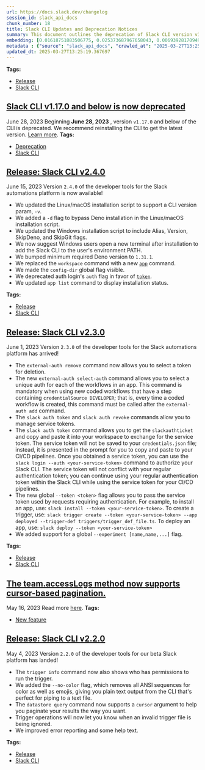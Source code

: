 ```yaml
---
url: https://docs.slack.dev/changelog
session_id: slack_api_docs
chunk_number: 18
title: Slack CLI Updates and Deprecation Notices
summary: This document outlines the deprecation of Slack CLI version v1.17.0 and below, effective June 28, 2023, advising users to reinstall for the latest version. It also highlights the release of Slack CLI version 2.4.0, introducing enhancements for the installation script.
embedding: [0.01618751883506775, 0.025373687967658043, 0.006939281709492207, -0.023859210312366486, 0.033591583371162415, 0.022282665595412254, -0.01147029735147953, 0.024206796661019325, -0.03734053298830986, 0.021190255880355835, 0.0013119772775098681, 0.0055799768306314945, -0.028849534690380096, 0.034286752343177795, -0.010315818712115288, 0.01992405578494072, -0.028154365718364716, 0.014797179959714413, -0.04598049819469452, 0.010396508499979973, 0.055464595556259155, 0.004608601331710815, 0.011979260481894016, 0.042877063155174255, -0.0053782532922923565, 0.027831608429551125, -0.01600131206214428, 0.0103220259770751, -0.02299024909734726, -0.0025836098939180374, 0.026118511334061623, -0.03165503963828087, -0.005263426341116428, 0.03304538130760193, 0.039599835872650146, -0.01005513034760952, 0.004372740630060434, -0.009167548269033432, 0.04568256810307503, -0.03510605916380882, -0.04297637194395065, -0.03307020664215088, -0.02454196661710739, 0.024852311238646507, -0.02507575787603855, -0.00754134776070714, -0.03977362811565399, -0.0342370979487896, -0.013791666366159916, 0.002363265957683325, -0.07984518259763718, -0.02405783161520958, -0.00998685508966446, 0.0395750068128109, -0.020581983029842377, -0.03257365897297859, -0.031828831881284714, -0.007044798228889704, -0.004509291611611843, -0.05447149649262428, -0.013692356646060944, 0.00572894187644124, -0.016957171261310577, -0.0031174009200185537, -0.0034944682847708464, -0.033194344490766525, -0.005654459353536367, 0.011650295928120613, 0.009291685186326504, 0.00018979447486344725, 0.04660118371248245, 0.030388839542865753, -0.025721272453665733, -0.02157508209347725, -0.009459271095693111, -0.023089559748768806, -0.019861986860632896, 0.06201905384659767, -0.0018511991947889328, -0.009564788080751896, -0.025324031710624695, -0.011066850274801254, -0.05491839349269867, -0.009471684694290161, -0.04158603399991989, 0.003041366580873728, -0.03433641046285629, -0.026838509365916252, 0.01672131009399891, 0.015231660567224026, -0.018893714994192123, -0.004912738222628832, -0.005415494553744793, 0.03344262018799782, 0.05551425367593765, -0.015529590658843517, -0.0022282665595412254, 0.0037613636814057827, -0.016845447942614555, 0.029668841511011124, 0.03652122616767883, -0.03632260859012604, -0.05695424601435661, -0.019961295649409294, 0.031779177486896515, 0.006877212785184383, 0.05620942264795303, -0.00968271866440773, 0.025671618059277534, -0.03758880868554115, -0.11271677166223526, 0.009893751703202724, 0.002681368263438344, -0.02280404232442379, 0.018210958689451218, -0.006237905006855726, -0.003053780412301421, -0.005142392590641975, 0.007386176381260157, -0.03657088056206703, -0.027533678337931633, -0.024926792830228806, 0.020544741302728653, 0.009912372566759586, 0.025398515164852142, 0.01632406935095787, -0.006430318113416433, -0.041809480637311935, -0.06688524037599564, -0.012662015855312347, 0.020706120878458023, 0.026764025911688805, 0.06534593552350998, -0.047172218561172485, -0.019824745133519173, -0.032821930944919586, -0.06643834710121155, -3.699876833707094e-05, -0.019626125693321228, -0.006970315705984831, -0.009335133247077465, -0.07428383082151413, 0.02549782581627369, 0.00977582111954689, -0.0430012010037899, -0.03309503570199013, -0.002918781014159322, 0.003928949125111103, -0.02152542769908905, 0.041859135031700134, -0.03878052905201912, 0.02616816759109497, 0.007038591429591179, 0.013158566318452358, -0.038283977657556534, -0.0033796411007642746, 0.025373687967658043, 0.09379822760820389, 0.022580595687031746, -0.01565372757613659, 0.004583774134516716, 0.08198034763336182, -0.014300630427896976, 0.0005256443400867283, -0.03130745515227318, -0.029197119176387787, 0.0341377891600132, -0.02331300638616085, -0.06395559757947922, -0.014462009072303772, 0.024740586057305336, -0.0341377891600132, 0.017726823687553406, -0.029693668708205223, 0.020097848027944565, -0.03900397568941116, -0.004704807884991169, 0.02654057927429676, -0.027881262823939323, -0.01981233060359955, -0.036074332892894745, -0.0055117011070251465, -0.028452295809984207, -0.001493528252467513, -0.05062323808670044, -0.026689544320106506, -0.029296429827809334, 0.01915440335869789, 0.004273430444300175, 0.05037496238946915, -0.00512687535956502, 0.02547299675643444, 0.028228847309947014, 0.001894647255539894, -0.005269633140414953, -0.042579133063554764, 0.010849609971046448, 0.006616524420678616, 0.01776406355202198, -0.01741647906601429, 0.017652340233325958, 0.0323750376701355, 0.030364012345671654, -0.054074257612228394, -0.00129335664678365, -0.02029646746814251, 0.021289566531777382, 0.005185840651392937, -0.02656540647149086, -0.019117161631584167, 0.012215121649205685, -0.0574011392891407, -0.050126686692237854, 0.030215047299861908, -0.03438606485724449, 0.016410965472459793, -0.018608197569847107, -0.027508851140737534, -0.007901346310973167, -0.01560407318174839, -0.014871662482619286, 0.05933768302202225, 0.02795574627816677, -0.03371572121977806, 0.011128919199109077, 0.03331848233938217, 0.04451567679643631, -0.031828831881284714, 0.03758880868554115, 0.028849534690380096, -0.009049617685377598, -0.014921316877007484, 0.0010768920183181763, 0.00934754777699709, 0.025994375348091125, -0.04339843988418579, 0.011488917283713818, -0.042206719517707825, 0.03483295813202858, -0.01028478518128395, 0.010216508992016315, -0.03639708831906319, -0.007888932712376118, 0.036471571773290634, 0.04694877192378044, 0.029892290011048317, -0.009266857989132404, -0.04493774473667145, 0.06693489104509354, 0.06643834710121155, 0.035031579434871674, 0.009521340020000935, 0.00532859843224287, -0.01325787603855133, 0.023809555917978287, -0.0644024908542633, -0.015914415940642357, 0.009980647824704647, -0.03480813279747963, 0.0007836174336262047, 0.01417649257928133, -0.02133922092616558, -0.02944539487361908, 0.014635801315307617, -0.04670049622654915, 0.00426722364500165, 0.031133662909269333, 0.02547299675643444, -0.0323253832757473, -0.009738580323755741, 0.032449521124362946, 0.02048267424106598, 0.05422322452068329, -0.004673773888498545, 0.004416188690811396, -0.00971995946019888, -0.002141370438039303, 0.03525502607226372, -0.01567855477333069, 0.018012339249253273, -0.0034044685307890177, 0.026093684136867523, -0.008913066238164902, 0.00824272446334362, -0.00040344661101698875, 0.0028986085671931505, 0.01901785284280777, 0.005964802578091621, 0.011619262397289276, -0.03128262981772423, -0.045409467071294785, 0.028204020112752914, -0.02013508789241314, 0.0013018911704421043, -0.019539229571819305, 0.05104530602693558, 0.04910876229405403, -0.0017580961575731635, -0.006889626383781433, 0.0188068188726902, 0.00921720266342163, -0.020892327651381493, 0.013456495478749275, -0.04915841668844223, 0.06038044020533562, 0.04548395052552223, -0.028129538521170616, 0.010315818712115288, -0.009937199763953686, -0.024467485025525093, -0.0001696221443125978, 0.04349774867296219, -0.03706743195652962, -0.029197119176387787, -0.012159259989857674, -0.008193069137632847, 0.032524000853300095, 0.023064732551574707, 0.025224722921848297, 0.009006169624626637, 0.007491692900657654, -0.012258569709956646, 0.021401289850473404, 0.003199641825631261, 0.025187481194734573, -0.03577640280127525, 0.03170469403266907, 0.03200262412428856, 0.022493699565529823, -0.023859210312366486, 0.02294059470295906, -0.016125449910759926, -0.011954433284699917, 0.043274302035570145, 0.004003431648015976, -0.006808937061578035, -0.005961699411273003, 0.06236663833260536, -0.00010900816414505243, 0.03622329607605934, 0.011488917283713818, 0.006864799186587334, -0.04975427687168121, -0.00789513997733593, -0.016386138275265694, 0.028228847309947014, 0.031009526923298836, 0.01469787023961544, -0.0305378045886755, 0.050424616783857346, -0.06072802469134331, -0.020073020830750465, -0.008677205070853233, -0.027583332732319832, -0.02909781038761139, 0.02034612186253071, -0.013059255667030811, -0.05057358369231224, -0.013183393515646458, 0.022419217973947525, -0.050399791449308395, 0.02003577910363674, -0.017404066398739815, -0.012264776974916458, 0.022208184003829956, -0.0002436196809867397, -0.012761326506733894, -0.030314356088638306, 0.04094051942229271, -0.005219978280365467, 0.041834309697151184, 0.010489611886441708, 0.008975135162472725, -0.016473034396767616, -0.03875569999217987, 0.005375150125473738, 0.01834750920534134, 0.012202708050608635, 0.039699144661426544, 0.02024681307375431, -0.003621709067374468, -0.0055241151712834835, -0.026664717122912407, -0.006393076851963997, -0.026788854971528053, 0.009875131770968437, -0.043572232127189636, 0.010402715764939785, -0.00752893416211009, 0.021078532561659813, 0.03307020664215088, -0.006051699165254831, 0.010998575016856194, 0.016199933364987373, -0.00849720649421215, 0.04521084576845169, 0.007144108414649963, -0.00823031086474657, 0.07453210651874542, 0.027583332732319832, 0.04339843988418579, -0.00885720457881689, -0.027533678337931633, -0.002442403696477413, -0.027086783200502396, 0.030984697863459587, 0.051541853696107864, 0.030711596831679344, 0.01634889841079712, 0.028924018144607544, 0.02656540647149086, 0.05630873143672943, 0.022580595687031746, -0.04729635640978813, 0.019613711163401604, -0.02147577330470085, 0.01690751500427723, 0.03915293887257576, 0.024119900539517403, 0.057947345077991486, 0.01683303341269493, -0.029917117208242416, 0.006591696757823229, -0.05032530799508095, -0.05640804022550583, 0.0573514848947525, 0.010104785673320293, -0.03468399494886398, 0.05819562077522278, -0.038979146629571915, -0.04260396212339401, -0.04317499324679375, 0.06405490636825562, -0.012302017770707607, 0.03383985906839371, -0.0242440365254879, -0.017515789717435837, 0.028204020112752914, 0.0014966316521167755, -0.00039491214556619525, -0.004261016845703125, -0.03150607645511627, 0.01113512646406889, 0.013878563418984413, -0.02493920736014843, -0.006796523462980986, -0.05645769461989403, -0.0861017107963562, 0.040667418390512466, 0.07388658821582794, -0.0242192093282938, -0.0031965384259819984, -0.011116505600512028, -0.0016448207898065448, -0.0483887642621994, -0.007305487059056759, 0.02691299095749855, -0.021376462653279305, 0.041412241756916046, -0.000798358756583184, 0.0066041103564202785, -0.01648544892668724, -0.03272262215614319, 0.0023213697131723166, 0.015902003273367882, -0.012469603680074215, -0.023946106433868408, 0.012202708050608635, 0.035677094012498856, -0.002721712924540043, 0.05635838583111763, 0.027161266654729843, -0.045359812676906586, -0.00790755357593298, -0.0206937063485384, -0.04729635640978813, 0.03515571728348732, 0.0073241074569523335, 0.07398589700460434, -0.04096534848213196, 0.02159990929067135, 0.049729447811841965, -0.010539266280829906, 0.016224760562181473, 0.021624738350510597, 0.006535835098475218, 0.01799992471933365, 0.008013070560991764, -0.0057134246453642845, 0.02984263375401497, -0.013655115850269794, 0.01685786060988903, 0.010812369175255299, -0.012072363868355751, -0.0170937217772007, 0.01634889841079712, 0.00967030506581068, -0.008757894858717918, 0.008217897266149521, -0.023946106433868408, -0.019191645085811615, -0.03014056384563446, -0.0012444775784388185, 0.0448136068880558, 0.01184270903468132, 0.008596516214311123, 0.03525502607226372, 0.013568219728767872, -0.012128225527703762, 0.014908903278410435, -0.004918945021927357, -0.0305378045886755, 0.029346084222197533, 0.00546204624697566, -0.030364012345671654, 0.01437511295080185, -0.010799954645335674, 0.05337908864021301, 0.028526777401566505, -0.001827923464588821, 0.019191645085811615, -0.014660628512501717, 0.02589506469666958, -0.004049983341246843, 0.0016324069583788514, 0.003001021919772029, -0.026689544320106506, -0.07716381549835205, -0.03339296579360962, -0.004369636997580528, -0.008751687593758106, -0.04620394483208656, 0.031779177486896515, -0.006430318113416433, -0.03475847467780113, 0.0322757288813591, -0.0055768731981515884, -0.026714371517300606, -0.04814048856496811, -0.005784803535789251, 0.01561648678034544, 0.02050750143826008, -0.003928949125111103, 0.010297198779881, -0.02805505506694317, -0.00914892740547657, -0.021984735503792763, 0.012159259989857674, 0.02651575207710266, 0.042877063155174255, 0.025274377316236496, 0.002772919600829482, 0.006858592387288809, -0.0034448131918907166, 0.03235020861029625, -0.04302602633833885, -0.0005136185791343451, -0.0170192401856184, 0.023226110264658928, 0.007199970073997974, -0.002582058310508728, -0.009825476445257664, 0.018757162615656853, -0.0058251479640603065, 0.00885720457881689, 0.002805505646392703, 0.041188795119524, -0.003168607596307993, -0.01592683047056198, -0.007802036590874195, 0.03808536008000374, -0.014759938232600689, -0.01899302378296852, -0.01292270515114069, 0.013319944962859154, -0.017826132476329803, -0.01508269552141428, -0.0003394382365513593, 0.008968927897512913, 0.010762713849544525, -0.009757201187312603, -0.031009526923298836, 0.03868122026324272, 0.05993354320526123, -0.07463141530752182, 0.0008883583941496909, -0.003277227748185396, -0.023412317037582397, 0.0014221492456272244, -0.04702325165271759, 0.009899958968162537, 0.00532859843224287, 0.0051920474506914616, 0.007696519605815411, -0.005974113009870052, -0.02760816179215908, 0.047917041927576065, -0.025969546288251877, -0.023958520963788033, 0.00970754586160183, -0.005344115663319826, -0.0411391407251358, -0.009887545369565487, 0.011985467746853828, -0.019837159663438797, 0.031133662909269333, 0.014759938232600689, -0.057202521711587906, -0.019837159663438797, 0.006098250392824411, -0.005210667848587036, 0.00040810173959471285, 0.006988936569541693, -0.03880535438656807, -0.0010000820038840175, 0.02552265301346779, 0.02357369475066662, 0.011464090086519718, -0.008944100700318813, -0.03123297356069088, -0.03480813279747963, -0.014462009072303772, -0.0041648102924227715, -0.02184818498790264, 0.011848916299641132, 0.042579133063554764, -0.009328926913440228, -0.06569352000951767, -0.0034044685307890177, 0.006889626383781433, -0.0009977545123547316, 0.012860636226832867, 0.04943151772022247, -0.0022282665595412254, -0.022655077278614044, -0.014896489679813385, 0.015728211030364037, 0.024393001571297646, 0.010694438591599464, -0.02034612186253071, 0.028204020112752914, 0.009533753618597984, 0.019725434482097626, 0.0077027264051139355, 0.004081017337739468, 0.005669976584613323, -0.010421335697174072, -0.006566869094967842, 0.003298951778560877, 0.0044099814258515835, -0.02011026069521904, -0.028899190947413445, 0.03135710954666138, 0.0030180909670889378, 0.024417828768491745, 0.0015175798907876015, -0.04665084183216095, -0.012873049825429916, 0.0017767167882993817, 0.03801087662577629, 0.00726203853264451, 0.023077145218849182, 0.003888604464009404, 0.03118331916630268, -0.026416441425681114, 0.006324801128357649, -0.014250975102186203, 0.030686769634485245, 0.017155790701508522, -0.001195598510093987, -0.01597648486495018, 0.036744676530361176, 0.05566321685910225, 0.04103982821106911, 0.024318519979715347, -0.01232063863426447, -0.005896527320146561, -0.016684068366885185, -0.006151008885353804, 0.02203439176082611, -0.03527985140681267, 0.024740586057305336, -0.04868669435381889, -0.013233048841357231, 0.004912738222628832, -0.026689544320106506, 0.01058892160654068, 0.0449625700712204, 0.003959983587265015, -0.02155025489628315, 0.00944065023213625, -0.04521084576845169, 0.011141332797706127, -0.021562669426202774, -0.0010264612501487136, 0.040046729147434235, 0.023238524794578552, 0.03438606485724449, 0.007268245797604322, -0.0223819762468338, -0.007398589979857206, -0.02798057347536087, 0.0010807713260874152, -0.005142392590641975, -0.017863374203443527, 0.0033144690096378326, 0.007137901149690151, -0.0412881039083004, 0.042827408760786057, -0.021215084940195084, -0.009539959952235222, 0.0024253346491605043, -0.040394313633441925, 0.004707911517471075, -0.01646062172949314, -0.003711708588525653, -0.020172329619526863, -0.007466865703463554, -0.02266749180853367, -0.022208184003829956, 0.006138595286756754, -0.02728540450334549, -0.04297637194395065, -0.01380408089607954, 0.011178574524819851, -0.002375679789111018, -0.00017573202785570174, 0.024877138435840607, -0.01504545472562313, 0.02765781618654728, -0.004084120970219374, 0.026019202545285225, -0.0022717146202921867, -0.017453720793128014, -0.02357369475066662, -0.0033858479000627995, -0.03652122616767883, 0.05611011013388634, -0.006982729770243168, 0.021165428683161736, 0.022233011201024055, -0.016795791685581207, 0.0075723822228610516, 0.02582058310508728, -0.0013515461469069123, -0.010942713357508183, -0.03379020467400551, 0.013679943047463894, 0.00557377003133297, 0.036794330924749374, 0.004959289915859699, 0.008633757010102272, -0.017652340233325958, -0.01361787412315607, 0.015902003273367882, -0.004496878013014793, -0.02944539487361908, -0.0038358462043106556, -0.003067745827138424, 0.042579133063554764, -0.012711671181023121, 0.012227535247802734, 0.008348241448402405, 0.031828831881284714, -0.01637372560799122, -0.014772352762520313, -0.02688816376030445, -0.03262331336736679, -0.017106136307120323, 0.03115849196910858, 0.01381649449467659, -0.0075041064992547035, 0.006303077097982168, -0.013853735290467739, -0.003264813916757703, -0.0005989630008116364, -0.024206796661019325, -0.0060423887334764, 0.01950198784470558, -0.05017634481191635, -0.010700644925236702, 0.01327028963714838, -0.015231660567224026, -0.004816531669348478, 0.008137207478284836, -0.03592536598443985, -0.013878563418984413, -0.04526050016283989, -0.0324246920645237, -0.0007021522615104914, -0.0682755783200264, -0.03334331139922142, 0.034286752343177795, 0.014946145005524158, -0.008075138553977013, 0.008404103107750416, -0.015852347016334534, -0.10794989764690399, -0.023511625826358795, 0.013195807114243507, -0.02579575404524803, 0.007007556967437267, 0.01896819658577442, 0.021413704380393028, 0.08411551266908646, -0.003978603985160589, -0.02763298898935318, 0.028526777401566505, -0.03441089019179344, -0.03239986672997475, -0.03135710954666138, -0.007113073952496052, -0.000784005387686193, 0.005722734611481428, 0.04158603399991989, 0.014921316877007484, 0.016621999442577362, -0.00709445308893919, 0.013195807114243507, -0.02259301021695137, 0.01616269163787365, 0.0066041103564202785, 0.011308918707072735, 0.004018948879092932, 0.016572345048189163, 0.028899190947413445, -0.009620649740099907, 0.038283977657556534, 0.03416261821985245, -0.054074257612228394, -0.01634889841079712, -0.009943407028913498, 0.02904815413057804, -0.005036875605583191, 0.00913651380687952, 0.007460658438503742, 0.0009636167087592185, 0.01202891580760479, -0.015877176076173782, 0.03910328447818756, 0.014015113934874535, 0.03264813870191574, 0.018918542191386223, 0.00377067388035357, 0.032821930944919586, -0.002454817295074463, 0.04446602240204811, 0.049704622477293015, 0.016932344064116478, 0.010117199271917343, -0.006523421034216881, -0.016410965472459793, -0.031108835712075233, 0.007491692900657654, -0.01723027229309082, 0.017515789717435837, 0.012575119733810425, 0.05208805948495865, -0.004658256657421589, -0.015753038227558136, -0.008677205070853233, 0.0030568838119506836, 0.014238561503589153, -0.030637113377451897, -0.02387162484228611, 0.01128409057855606, -0.0066785928793251514, 0.00590894091874361, 0.03592536598443985, -0.0019815433770418167, 0.009465477429330349, 0.010619956068694592, 0.0025851617101579905, 0.017801305279135704, -0.03086056187748909, -0.005356529261916876, -0.043224647641181946, 0.04488809034228325, -0.0025370584335178137, 0.012208914384245872, 0.032101936638355255, 0.006461352575570345, 0.016522690653800964, -0.014983385801315308, -0.005840665195137262, 0.02832815796136856, -0.02691299095749855, 0.050424616783857346, 0.007162728812545538, 0.03468399494886398, -0.003252400318160653, 0.002318266313523054, -0.014933731406927109, 0.0010380991734564304, 0.014635801315307617, 0.023809555917978287, -0.008478585630655289, 0.008236517198383808, -0.0011164608877152205, -0.011687537655234337, 0.013394427485764027, -0.0008844790863804519, -0.001050512888468802, 0.0033734343014657497, -0.014126838184893131, -0.021264739334583282, 0.00797582883387804, 0.02656540647149086, 0.012233742512762547, 0.022816456854343414, 0.036744676530361176, -0.021661978214979172, -0.0024858517572283745, 0.018235785886645317, 0.0011428400175645947, 0.004202051553875208, 0.005617218092083931, -0.008286172524094582, 0.016150277107954025, -0.046899113804101944, 0.08659826219081879, -0.011929605156183243, 0.03865639120340347, 0.04841359332203865, -0.024442657828330994, -0.03808536008000374, -0.0006951694958843291, 0.03416261821985245, 0.043224647641181946, -0.012277190573513508, 0.019104748964309692, -0.009384788572788239, 0.008751687593758106, 0.02589506469666958, -0.01992405578494072, -0.03011573664844036, 0.03577640280127525, -0.03577640280127525, 0.0032461932860314846, -0.021376462653279305, -0.015219246968626976, 0.013866148889064789, -0.005545839201658964, -0.010191681794822216, 0.005868596490472555, -0.03443571925163269, 0.030413666740059853, 0.019104748964309692, -0.008677205070853233, -0.014039942063391209, 0.03458468243479729, 0.002886194968596101, 0.017652340233325958, -0.0033548136707395315, -0.037886738777160645, -0.032896414399147034, 0.00914892740547657, -0.0008387034176848829, -0.003814122173935175, 0.021835770457983017, 0.0041089486330747604, 0.027359886094927788, 0.0034851578529924154, -0.02003577910363674, 0.011886157095432281, -0.027806781232357025, -0.0016587862046435475, 0.015169591642916203, 0.03155573084950447, 0.014846834354102612, 0.05556390807032585, -0.008714446797966957, 0.05203840509057045, -0.003935155924409628, 0.020420605316758156, 0.02621782198548317, 0.026664717122912407, -0.025646788999438286, 0.020904740318655968, 0.010036510415375233, 0.004248603247106075, 0.006399283651262522, 0.019464746117591858, -0.00789513997733593, 0.012873049825429916, -0.025137826800346375, 0.007175142411142588, 0.005120668560266495, 0.0465267039835453, 0.006135491654276848, 0.007280659396201372, -0.04419292137026787, -0.011793054640293121, 0.017317170277237892, -0.033243998885154724, -0.0036279158666729927, 0.015964072197675705, 0.03518054261803627, 0.030661940574645996, 0.010359267704188824, 0.01204132940620184, 0.01797509752213955, -0.01627441495656967, -0.02498886175453663, 0.011712364852428436, 0.02078060247004032, -0.0042889476753771305, -0.005772389937192202, 0.02043301798403263, -0.0069268676452338696, 0.004717221949249506, -0.012035122141242027, 0.03235020861029625, 0.012599947862327099, -0.040443968027830124, 0.002523093018680811, -0.018868887796998024, -0.04091569036245346, -0.00921720266342163, 0.017106136307120323, -0.024281278252601624, -0.004161706659942865, 0.0077151404693722725, -0.008503412827849388, -0.03048814833164215, 0.00470170471817255, -0.003193435026332736, -0.010470991022884846, -0.011662710458040237, -0.03130745515227318, 0.0014741318300366402, 0.0359005406498909, -0.005570666398853064, 0.012202708050608635, -0.0072496249340474606, 0.025696445256471634, 0.011631675995886326, 0.006144802086055279, 0.0013880115002393723, -0.03125780075788498, -0.022679906338453293, -0.020159916952252388, 0.047619111835956573, 0.010427542962133884, 0.03510605916380882, -0.01122822891920805, 0.0094282366335392, 0.006417904514819384, 0.0023880936205387115, -0.017106136307120323, -0.0059585957787930965, 0.015293729491531849, 0.004763773176819086, 0.06057905778288841, 0.039649490267038345, 0.031009526923298836, -0.0069268676452338696, 0.004875496961176395, 0.04727152734994888, -0.006029975134879351, -0.015405452810227871, -0.02008543349802494, -0.03148124739527702, -0.01268063671886921, 0.011296505108475685, 0.01936543732881546, 0.0016913722502067685, -0.009769614785909653, 0.054322533309459686, -0.0026487819850444794, 0.024815069511532784, -0.023648178204894066, -0.03940121456980705, -0.01896819658577442, 0.016199933364987373, -0.01236408669501543, -0.033864688128232956, 0.003333089640364051, -0.024095071479678154, -0.02050750143826008, 0.03669501841068268, -0.024020589888095856, -0.03262331336736679, 0.022518526762723923, -0.028551604598760605, 0.002738781739026308, -0.02357369475066662, 0.023995762690901756, 0.04511153697967529, -0.009850303642451763, -0.03239986672997475, -0.002987056504935026, 0.01771440915763378, -0.004915841389447451, 0.01634889841079712, 0.015293729491531849, 0.01183029543608427, -0.01672131009399891, 0.022791629657149315, 0.020308880135416985, -0.006430318113416433, 0.004062396939843893, -0.002706195693463087, -0.020259225741028786, -0.02624264918267727, 0.014474422670900822, 0.02120267041027546, -0.028427468612790108, 0.013593046925961971, -0.008472378365695477, 0.037514325231313705, -0.017962682992219925, 0.008342034183442593, -0.02294059470295906, -0.003854466835036874, 0.010886851698160172, -0.00532859843224287, 0.005241702310740948, 0.0094530638307333, 0.03267296776175499, 0.008037897758185863, 0.00708203949034214, -0.0023337833117693663, -0.007597209885716438, 0.01505786832422018, 0.006244111806154251, 0.01618751883506775, 0.006827557925134897, -0.03225089982151985, 0.0028567123226821423, 0.017565444111824036, -0.03341779112815857, -0.013717184774577618, -0.019166816025972366, -0.020445432513952255, 0.008490999229252338, -0.019961295649409294, 0.0019380954327061772, -0.013692356646060944, -0.002861367305740714, 0.02171163447201252, 0.032846760004758835, -0.010539266280829906, 0.028526777401566505, 0.018608197569847107, -0.0075041064992547035, 0.02208404615521431, 0.08898169547319412, -0.019936468452215195, -0.009242030791938305, 0.04404395446181297, -0.02835298515856266, -0.00483515253290534, -0.018732335418462753, 0.03048814833164215, -0.015132350847125053, -0.018409578129649162, -0.036074332892894745, 0.02533644624054432, 0.04099017381668091, 0.03699294850230217, 0.0035379163455218077, -0.012264776974916458, -0.03148124739527702, 0.04727152734994888, 0.0342370979487896, -0.002580506494268775, -0.007969621568918228, 0.05094599351286888, -0.009167548269033432, 6.575403676833957e-05, 0.007746174465864897, -0.008484791964292526, 0.03694329410791397, -0.04064258933067322, 0.0241695549339056, -0.00414618942886591, 0.0007494796300306916, -0.023188868537545204, 0.028849534690380096, 0.008180655539035797, -0.021252324804663658, -0.0044130850583314896, 0.018099235370755196, 0.0017270618118345737, 0.04560808464884758, -0.004779290407896042, -0.019514402374625206, -0.032499175518751144, -0.00143223546911031, -0.01760268583893776, -0.019514402374625206, -0.003193435026332736, -0.028129538521170616, -0.024393001571297646, 0.0018993024714291096, -0.00605480233207345, 0.005567563232034445, 0.0044875675812363625, 0.02227025292813778, -0.0430012010037899, -0.00588721688836813, 0.006560662295669317, 0.012134431861341, 0.022493699565529823, -0.037762600928545, -0.017677167430520058, -0.04555843025445938, 0.04769359529018402, 0.002442403696477413, 0.001646372489631176, -0.009006169624626637, -0.053627364337444305, 0.009893751703202724, 0.00854686088860035, 0.0032213658560067415, 0.010706852190196514, -0.010086164809763432, 0.026118511334061623, -0.0019489574478939176, -0.00045504121226258576, -0.005223081912845373, 0.010297198779881, 0.022046804428100586, -0.008273758925497532, 0.004909634590148926, 0.022468872368335724, -0.02582058310508728, 0.028998499736189842, 0.002901711966842413, 0.00501515157520771, -0.05933768302202225, 0.021699219942092896, 0.011600641533732414, 0.0024005072191357613, -0.020122675225138664, -0.004077914170920849, 0.0023539557587355375, -0.02392127923667431, 0.03158055990934372, 0.03664536401629448, 0.012221328914165497, 0.0051920474506914616, -0.026044029742479324, 0.009409615769982338, -0.019055092707276344, -0.02795574627816677, 0.0071937632746994495, 0.02661506086587906, -0.019303368404507637, -0.004717221949249506, 0.012823394499719143, 0.0048103248700499535, -0.01417649257928133, -0.02979297935962677, 0.013071670196950436, 0.03527985140681267, -0.002341541927307844, 0.008993756026029587, 0.0061479052528738976, 0.029693668708205223, 0.00215068063698709, 0.015988899394869804, 0.015231660567224026, -0.0008604274480603635, -0.015169591642916203, -0.01324546243995428, 0.015194419771432877, -0.019725434482097626, 0.01906750723719597, -0.0012227535480633378, -0.029346084222197533, -0.012190294452011585, 0.00557377003133297, 0.008826170116662979, -0.0007448244723491371, 0.026118511334061623, -0.021947495639324188, -0.0016370621742680669, 0.0171185489743948, -0.006908247247338295, -0.012444775551557541, 0.023213695734739304, -0.004717221949249506, -0.03150607645511627, -0.009533753618597984, 0.009924786165356636, -0.06067836657166481, 0.052237022668123245, 0.005943078547716141, 0.019129576161503792, 0.0017580961575731635, -0.012897877022624016, -0.0019008541712537408, -0.02544816955924034, 0.01173719298094511, -0.03011573664844036, -0.006070319563150406, -0.005688596982508898, 0.022233011201024055, -0.009533753618597984, 0.01920405775308609, -0.06936798989772797, 0.01526890229433775, -0.04992806911468506, 0.011693744920194149, -0.013704770244657993, -0.02482748217880726, -0.03662053868174553, -0.009062031283974648, -0.022530941292643547, 0.009037204086780548, 0.029197119176387787, -0.009868924506008625, -0.004602394532412291, -0.0018744749249890447, 0.015492348931729794, -0.005403080955147743, -0.001927233417518437, -0.006827557925134897, 0.03592536598443985, 0.03950052708387375, -0.01330753043293953, -0.01734199747443199, 0.018521301448345184, -0.031059181317687035, -0.019477160647511482, -0.022717146202921867, -0.04210741072893143, 0.013766839168965816, 0.01618751883506775, 0.006160319317132235, -0.0021274050232023, -0.007106867153197527, -0.027707470580935478, -0.03441089019179344, 0.0412881039083004, -0.0020824051462113857, 0.031381938606500626, -0.030587458983063698, -0.010222716256976128, 0.03870604559779167, -0.0030041253194212914, 0.02454196661710739, 0.01896819658577442, 0.005980319809168577, 0.009223409928381443, -0.020010951906442642, -0.009664097800850868, -0.025671618059277534, 0.02277921512722969, -0.0069268676452338696, 0.028824707493185997, -0.014039942063391209, -0.013791666366159916, -0.00854686088860035, 0.004074810538440943, -0.05630873143672943, 0.025299204513430595, 0.0023105076979845762, 0.04329913109540939, -0.008453757502138615, -0.020234398543834686, -0.007398589979857206, 0.036446746438741684, 0.011166159994900227, -0.03118331916630268, -0.033243998885154724, -0.0224812850356102, 0.02187301218509674, -0.0054465290158987045, 0.02354886755347252, 0.018868887796998024, 0.01451166346669197, 0.009868924506008625, 0.019166816025972366, -0.025224722921848297, 0.015877176076173782, -0.012426155619323254, -0.005697907414287329, 0.005421701818704605, -0.0037086051888763905, 0.0028939535841345787, 0.007982036098837852, -0.014089596457779408, 0.007721347268670797, -0.021637151017785072, -6.570554251084104e-05, -0.0006439628195948899, -0.02584541030228138, 0.035031579434871674, 0.004788600839674473, 0.005719631444662809, 0.014635801315307617, -0.011973053216934204, -0.0031779177952557802, -0.003773777512833476, 0.013022014871239662, 0.007708933670073748, -0.0009193927398882806, -0.01843440532684326, -0.018633026629686356, -0.017155790701508522, 0.014126838184893131, -0.0017518892418593168, 0.04622877389192581, -0.012860636226832867, -0.05452115088701248, -0.005170323420315981, -0.010235129855573177, -0.017354410141706467, -0.022444045171141624, 0.013493737205862999, 0.022071631625294685, -0.0023927486035972834, -0.028576433658599854, 0.03009090945124626, -0.03267296776175499, 0.004270327277481556, 0.0027434369549155235, -0.007777208928018808, 0.01834750920534134, 0.006566869094967842, -0.010179268196225166, -0.003509985515847802, -0.025994375348091125, -0.03597502410411835, 0.016448207199573517, 0.02013508789241314, -0.0030817112419754267, -0.027484023943543434, -0.01092409249395132, 0.014424767345190048, 0.00031519265030510724, 0.02624264918267727, 0.02733505889773369, 0.013158566318452358, 0.02326335199177265, -0.005145495757460594, -0.030612286180257797, -0.00472653191536665, 0.02835298515856266, -0.0005376701592467725, -0.003804811742156744, 0.03014056384563446, -0.013605460524559021, 0.014300630427896976, -0.007435831241309643, -0.016050968319177628, 0.021004050970077515, -0.0008255137945525348, 0.009906165301799774, 0.0467253215610981, 0.0018449922790750861, 0.011476503685116768, -0.03513088822364807, -0.01597648486495018, 0.01799992471933365, 0.021066119894385338, 0.017962682992219925, -0.028948845341801643, -0.008416516706347466, 0.01667165569961071, -0.0034044685307890177, 0.01292270515114069, 0.00944065023213625, -0.016249587759375572, 0.021301981061697006, 0.011923398822546005, -0.005849975626915693, -0.029867462813854218, -0.018633026629686356, 0.03230055421590805, -0.04205775633454323, -0.0032399864867329597, 0.010557887144386768, -0.016597172245383263, 0.017540616914629936, 0.023300591856241226, 0.01771440915763378, -0.005781699903309345, 0.0009488753858022392, -0.0023787831887602806, 0.041188795119524, 0.028204020112752914, 0.04307568445801735, -0.016286829486489296, -0.012835809029638767, 0.00575376907363534, 0.027136439457535744, -0.009279271587729454, 0.007299279794096947, 0.0341874435544014, 0.005986526608467102, 0.016981998458504677, 0.02024681307375431, -0.012488223612308502, 0.0024036106187850237, 0.006591696757823229, 0.011793054640293121, 0.024492312222719193, -0.0036092952359467745, 0.02768264338374138, 0.012171673588454723, -0.00726203853264451, 0.023908866569399834, -0.010011682286858559, -0.006995143368840218, -0.014114423654973507, -0.021959908306598663, 0.026441268622875214, 0.011166159994900227, -0.018446819856762886, 0.009527546353638172, -0.0006482300814241171, 0.014648214913904667, 0.03170469403266907, -0.011079263873398304, -0.03768811747431755, 0.020159916952252388, -0.014822007156908512, 0.027434369549155235, -0.016522690653800964, -0.018794404342770576, -0.006296870298683643, -0.004760670010000467, -0.015417867340147495, 0.007206176873296499, 0.007150315213948488, 0.04749497398734093, 0.00691445404663682, 0.007404796779155731, -0.030264701694250107, -0.009117892943322659, 0.006241008639335632, 0.013692356646060944]
metadata : {"source": "slack_api_docs", "crawled_at": "2025-03-27T13:25:17.677383", "url_path": "/changelog", "chunk_size": 4914}
updated_dt: 2025-03-27T13:25:19.367697
---
```

**Tags:**
  * [Release](https://docs.slack.dev/changelog/tags/release)
  * [Slack CLI](https://docs.slack.dev/changelog/tags/slack-cli)


## [Slack CLI v1.17.0 and below is now deprecated](https://docs.slack.dev/changelog/2023/06/28/slack-cli)
June 28, 2023
Beginning **June 28, 2023** , version `v1.17.0` and below of the CLI is deprecated. We recommend reinstalling the CLI to get the latest version. [Learn more](https://tools.slack.dev/deno-slack-sdk/guides/getting-started).
**Tags:**
  * [Deprecation](https://docs.slack.dev/changelog/tags/deprecation)
  * [Slack CLI](https://docs.slack.dev/changelog/tags/slack-cli)


## [Release: Slack CLI v2.4.0](https://docs.slack.dev/changelog/2023/06/15/slack-cli)
June 15, 2023
Version `2.4.0` of the developer tools for the Slack automations platform is now available!
  * We updated the Linux/macOS installation script to support a CLI version param, `-v`.
  * We added a `-d` flag to bypass Deno installation in the Linux/macOS installation script.
  * We updated the Windows installation script to include Alias, Version, SkipDeno, and SkipGit flags.
  * We now suggest Windows users open a new terminal after installation to add the Slack CLI to the user's environment PATH.
  * We bumped minimum required Deno version to `1.31.1`.
  * We replaced the `workspace` command with a new [`app`](https://tools.slack.dev/slack-cli/commands#app) command.
  * We made the `config-dir` global flag visible.
  * We deprecated auth login's `auth` flag in favor of [`token`](https://tools.slack.dev/slack-cli/commands#auth-login).
  * We updated `app list` command to display installation status.


**Tags:**
  * [Release](https://docs.slack.dev/changelog/tags/release)
  * [Slack CLI](https://docs.slack.dev/changelog/tags/slack-cli)


## [Release: Slack CLI v2.3.0](https://docs.slack.dev/changelog/2023/06/01/slack-cli)
June 1, 2023
Version `2.3.0` of the developer tools for the Slack automations platform has arrived!
  * The `external-auth remove` command now allows you to select a token for deletion.
  * The new `external-auth select-auth` command allows you to select a unique auth for each of the workflows in an app. This command is mandatory when using new coded workflows that have a step containing `credentialSource DEVELOPER`; that is, every time a coded workflow is created, this command must be called after the `external-auth add` command.
  * The `slack auth token` and `slack auth revoke` commands allow you to manage service tokens.
  * The `slack auth token` command allows you to get the `slackauthticket` and copy and paste it into your workspace to exchange for the service token. The service token will not be saved to your `credentials.json` file; instead, it is presented in the prompt for you to copy and paste to your CI/CD pipelines. Once you obtained a service token, you can use the `slack login --auth <your-service-token>` command to authorize your Slack CLI. The service token will not conflict with your regular authentication token; you can continue using your regular authentication token within the Slack CLI while using the service token for your CI/CD pipelines.
  * The new global `--token <token>` flag allows you to pass the service token used by requests requiring authentication. For example, to install an app, use: `slack install --token <your-service-token>`. To create a trigger, use: `slack trigger create --token <your-service-token> --app deployed --trigger-def triggers/trigger_def_file.ts`. To deploy an app, use: `slack deploy --token <your-service-token>`
  * We added support for a global `--experiment [name,name,...]` flag.


**Tags:**
  * [Release](https://docs.slack.dev/changelog/tags/release)
  * [Slack CLI](https://docs.slack.dev/changelog/tags/slack-cli)


## [The team.accessLogs method now supports cursor-based pagination.](https://docs.slack.dev/changelog/2023/05/16/apis)
May 16, 2023
Read more [here](https://docs.slack.dev/reference/methods/team.accessLogs#pagination).
**Tags:**
  * [New feature](https://docs.slack.dev/changelog/tags/new-feature)


## [Release: Slack CLI v2.2.0](https://docs.slack.dev/changelog/2023/05/04/slack-cli)
May 4, 2023
Version `2.2.0` of the developer tools for our beta Slack platform has landed!
  * The `trigger info` command now also shows who has permissions to run the trigger.
  * We added the `--no-color` flag, which removes all ANSI sequences for color as well as emojis, giving you plain text output from the CLI that's perfect for piping to a text file.
  * The `datastore query` command now supports a `cursor` argument to help you paginate your results the way you want.
  * Trigger operations will now let you know when an invalid trigger file is being ignored.
  * We improved error reporting and some help text.


**Tags:**
  * [Release](https://docs.slack.dev/changelog/tags/release)
  * [Slack CLI](https://docs.slack.dev/changelog/tags/slack-cli)